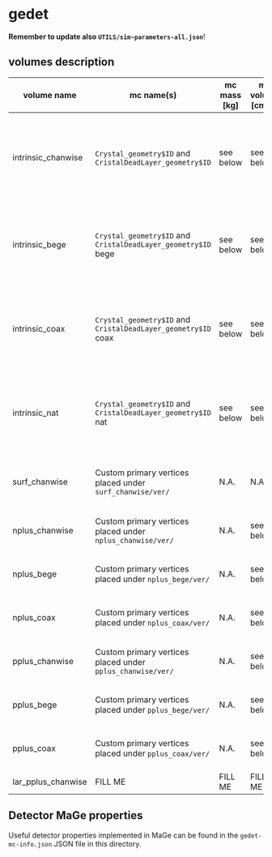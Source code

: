 # gedet
**Remember to update also `UTILS/sim-parameters-all.json`**!

## volumes description

| volume name        | mc name(s)                                                    | mc mass [kg] | mc volume [cm^3] | density [g/cm^3]    | volume description                                                            | notes |
| ------------------ | ------------------------------------------------------------- | ------------ | ---------------- | ------------------- | ----------------------------------------------------------------------------- | ----- |
| intrinsic_chanwise | `Crystal_geometry$ID` and `CristalDeadLayer_geometry$ID`      | see below    | see below        | 5.54(enr) 5.32(nat) | Volume of detectors deployed in GERDA PhaseII, split in dead and active parts | Detectors are simulated **separately**, files are marked with the channel number for a total amount of 40 files. `$ID` refers to the MaGe volume naming convention, a dictionary can be found under `UTILS/det-data/ged-mapping.json` | 
| intrinsic_bege     | `Crystal_geometry$ID` and `CristalDeadLayer_geometry$ID` bege | see below    | see below        | 5.54(enr)           | Volume of detectors deployed in GERDA PhaseII, split in dead and active parts | **BEGe** detectors are simulated all together. |
| intrinsic_coax     | `Crystal_geometry$ID` and `CristalDeadLayer_geometry$ID` coax | see below    | see below        | 5.54(enr)           | Volume of detectors deployed in GERDA PhaseII, split in dead and active parts | **EnrCoax** detectors are simulated all together. |
| intrinsic_nat      | `Crystal_geometry$ID` and `CristalDeadLayer_geometry$ID` nat  | see below    | see below        | 5.32(nat)           | Volume of detectors deployed in GERDA PhaseII, split in dead and active parts | **Natcoax** detectors are simulated all together. |
| surf_chanwise      | Custom primary vertices placed under `surf_chanwise/ver/`     | N.A.         | N.A.             | N.A.                | Complete detector surface in contact with LAr                                 | Detectors are simulated separately, further info in `surf_chanwise/ver/README.md` |
| nplus_chanwise     | Custom primary vertices placed under `nplus_chanwise/ver/`    | N.A.         | see below        | N.A.                | n+ contact surface in contact with LAr                                        | Detectors are simulated separately, further info in `nplus_chanwise/ver/README.md` |
| nplus_bege         | Custom primary vertices placed under `nplus_bege/ver/`        | N.A.         | see below        | N.A.                | n+ contact surface in contact with LAr                                        | BEGe detectors are simulated all together |
| nplus_coax         | Custom primary vertices placed under `nplus_coax/ver/`        | N.A.         | see below        | N.A.                | n+ contact surface in contact with LAr                                        | Coax detectors are simulated all together |
| pplus_chanwise     | Custom primary vertices placed under `pplus_chanwise/ver/`    | N.A.         | see below        | N.A.                | p+ contact surface in contact with LAr                                        | Detectors are simulated separately, further info in `pplus_chanwise/ver/README.md` |
| pplus_bege         | Custom primary vertices placed under `pplus_bege/ver/`        | N.A.         | see below        | N.A.                | p+ contact surface in contact with LAr                                        | BEGe detectors are simulated all together |
| pplus_coax         | Custom primary vertices placed under `pplus_coax/ver/`        | N.A.         | see below        | N.A.                | p+ contact surface in contact with LAr                                        | Coax detectors are simulated all together |
| lar_pplus_chanwise | FILL ME                                                       | FILL ME      | FILL ME          | FILL ME             | FILL ME                                                                       | FILL ME |

## Detector MaGe properties

Useful detector properties implemented in MaGe can be found in the `gedet-mc-info.json` JSON file in this directory.

